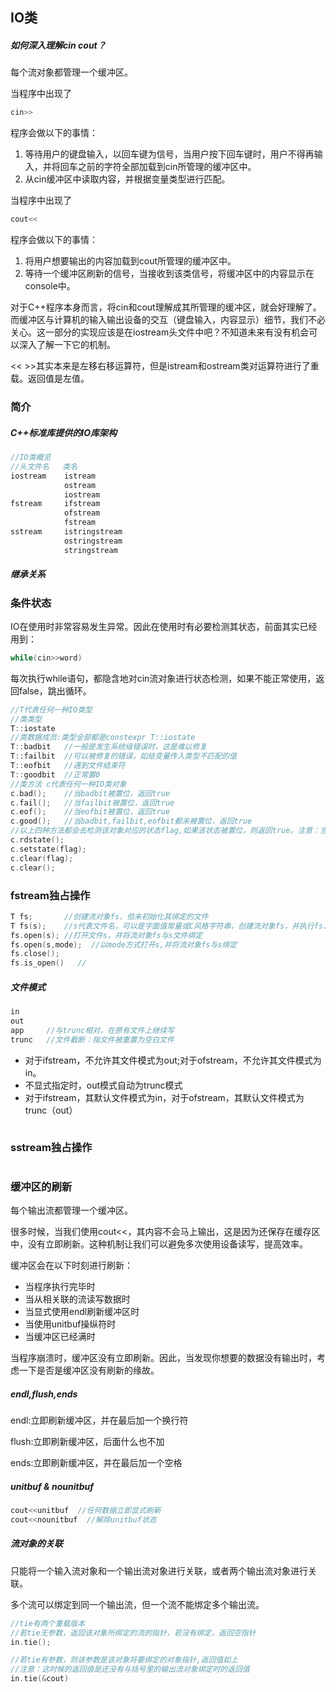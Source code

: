 ## IO类

##### 如何深入理解cin cout？

每个流对象都管理一个缓冲区。

当程序中出现了

```c++
cin>>
```

程序会做以下的事情：

1. 等待用户的键盘输入，以回车键为信号，当用户按下回车键时，用户不得再输入，并将回车之前的字符全部加载到cin所管理的缓冲区中。
2. 从cin缓冲区中读取内容，并根据变量类型进行匹配。

当程序中出现了

```c++
cout<<
```

程序会做以下的事情：

1. 将用户想要输出的内容加载到cout所管理的缓冲区中。
2. 等待一个缓冲区刷新的信号，当接收到该类信号，将缓冲区中的内容显示在console中。

对于C++程序本身而言，将cin和cout理解成其所管理的缓冲区，就会好理解了。而缓冲区与计算机的输入输出设备的交互（键盘输入，内容显示）细节，我们不必关心。这一部分的实现应该是在iostream头文件中吧？不知道未来有没有机会可以深入了解一下它的机制。

<< >>其实本来是左移右移运算符，但是istream和ostream类对运算符进行了重载。返回值是左值。

### 简介

##### C++标准库提供的IO库架构

```c++
//IO类概览
//头文件名   类名       
iostream	istream
    		ostream
    		iostream    
fstream		ifstream
    		ofstream
    		fstream
sstream		istringstream
    		ostringstream
    		stringstream
```

##### 继承关系



### 条件状态

IO在使用时非常容易发生异常。因此在使用时有必要检测其状态，前面其实已经用到：

```c++
while(cin>>word)
```

每次执行while语句，都隐含地对cin流对象进行状态检测，如果不能正常使用，返回false，跳出循环。

```C++
//T代表任何一种IO类型
//类类型
T::iostate
//类数据成员:类型全部都是constexpr T::iostate
T::badbit	//一般是发生系统级错误时，这是难以修复
T::failbit	//可以被修复的错误，如给变量传入类型不匹配的值
T::eofbit	//遇到文件结束符
T::goodbit	//正常置0
//类方法 c代表任何一种IO类对象
c.bad();	//当badbit被置位，返回true
c.fail();	//当failbit被置位，返回true
c.eof();	//当eofbit被置位，返回true
c.good();	//当badbit,failbit,eofbit都未被置位，返回true
//以上四种方法都会去检测该对象对应的状态flag,如果该状态被置位，则返回true。注意：当
c.rdstate();
c.setstate(flag);
c.clear(flag);
c.clear();
```

### fstream独占操作

```C++
T fs;		//创建流对象fs，但未初始化其绑定的文件
T fs(s);	//s代表文件名，可以是字面值常量或C风格字符串，创建流对象fs，并执行fs.open(s)
fs.open(s);	//打开文件s，并将流对象fs与s文件绑定
fs.open(s,mode);  //以mode方式打开s,并将流对象fs与s绑定
fs.close();	
fs.is_open()   //
```

##### 文件模式

```c++
in
out
app		//与trunc相对，在原有文件上继续写
trunc	//文件截断：指文件被重置为空白文件


```

- 对于ifstream，不允许其文件模式为out;对于ofstream，不允许其文件模式为in。
- 不显式指定时，out模式自动为trunc模式
- 对于ifstream，其默认文件模式为in，对于ofstream，其默认文件模式为trunc（out）

```c++

```



### sstream独占操作

```c++

```

### 缓冲区的刷新

每个输出流都管理一个缓冲区。

很多时候，当我们使用cout<<，其内容不会马上输出，这是因为还保存在缓存区中，没有立即刷新。这种机制让我们可以避免多次使用设备读写，提高效率。

缓冲区会在以下时刻进行刷新：

- 当程序执行完毕时
- 当从相关联的流读写数据时
- 当显式使用endl刷新缓冲区时
- 当使用unitbuf操纵符时
- 当缓冲区已经满时

当程序崩溃时，缓冲区没有立即刷新。因此，当发现你想要的数据没有输出时，考虑一下是否是缓冲区没有刷新的缘故。

##### endl,flush,ends

endl:立即刷新缓冲区，并在最后加一个换行符

flush:立即刷新缓冲区，后面什么也不加

ends:立即刷新缓冲区，并在最后加一个空格

##### unitbuf & nounitbuf

```c++
cout<<unitbuf  //任何数据立即显式刷新
cout<<nounitbuf  //解除unitbuf状态
```

##### 流对象的关联

只能将一个输入流对象和一个输出流对象进行关联，或者两个输出流对象进行关联。

多个流可以绑定到同一个输出流，但一个流不能绑定多个输出流。

```c++
//tie有两个重载版本
//若tie无参数，返回该对象所绑定的流的指针，若没有绑定，返回空指针
in.tie(); 

//若tie有参数，则该参数是该对象将要绑定的对象指针,返回值如上
//注意：这时候的返回值是还没有与括号里的输出流对象绑定时的返回值
in.tie(&cout)
```

